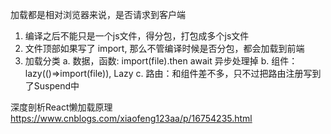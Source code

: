 加载都是相对浏览器来说，是否请求到客户端

1. 编译之后不能只是一个js文件，得分包，打包成多个js文件
2. 文件顶部如果写了 import, 那么不管编译时候是否分包，都会加载到前端
3. 加载分类
   a. 数据，函数:  import(file).then  await 异步处理掉
   b. 组件：lazy(()=>import(file)), <Suspend fallback={}>Lazy</Suspend>
   c. 路由：和组件差不多，只不过把路由注册写到了Suspend中


深度剖析React懒加载原理
https://www.cnblogs.com/xiaofeng123aa/p/16754235.html

